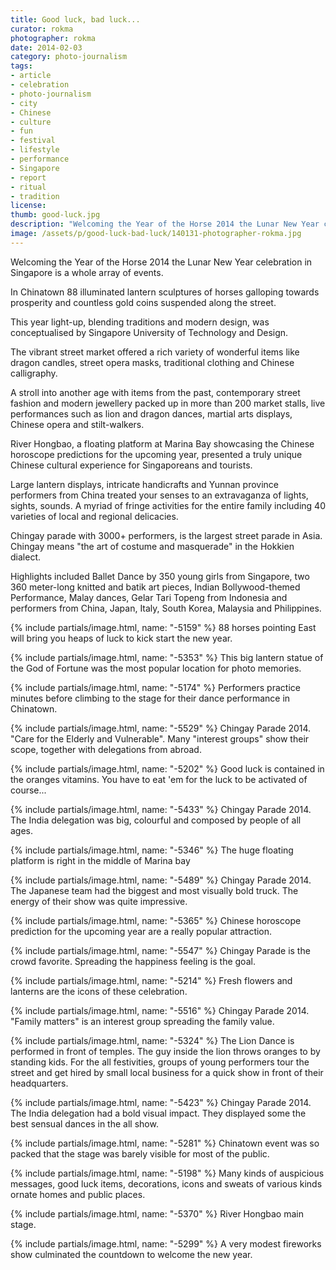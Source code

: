 ```yaml
---
title: Good luck, bad luck...
curator: rokma
photographer: rokma
date: 2014-02-03
category: photo-journalism
tags:
- article
- celebration
- photo-journalism
- city
- Chinese
- culture
- fun
- festival
- lifestyle
- performance
- Singapore
- report
- ritual
- tradition
license:
thumb: good-luck.jpg
description: "Welcoming the Year of the Horse 2014 the Lunar New Year celebration in Singapore is a whole array of events. In Chinatown 88 illuminated lantern sculptures of horses galloping towards prosperity and countless gold coins suspended along the street. This year light-up, blending traditions and modern design, was conceptualised by Singapore University of Technology and Design."
image: /assets/p/good-luck-bad-luck/140131-photographer-rokma.jpg
---
```



Welcoming the Year of the Horse 2014 the Lunar New Year celebration in Singapore is a whole array of events.

In Chinatown 88 illuminated lantern sculptures of horses galloping towards prosperity and countless gold coins suspended along the street.

This year light-up, blending traditions and modern design, was conceptualised by Singapore University of Technology and Design.

The vibrant street market offered a rich variety of wonderful items like dragon candles, street opera masks, traditional clothing and Chinese calligraphy.

A stroll into another age with items from the past, contemporary street fashion and modern jewellery packed up in more than 200 market stalls, live performances such as lion and dragon dances, martial arts displays, Chinese opera and stilt-walkers.

River Hongbao, a floating platform at Marina Bay showcasing the Chinese horoscope predictions for the upcoming year, presented a truly unique Chinese cultural experience for Singaporeans and tourists.

Large lantern displays, intricate handicrafts and Yunnan province performers from China treated your senses to an extravaganza of lights, sights, sounds. A myriad of fringe activities for the entire family including 40 varieties of local and regional delicacies.

Chingay parade with 3000+ performers, is the largest street parade in Asia. Chingay means "the art of costume and masquerade" in the Hokkien dialect.

Highlights included Ballet Dance by 350 young girls from Singapore, two 360 meter-long knitted and batik art pieces, Indian Bollywood-themed Performance, Malay dances, Gelar Tari Topeng from Indonesia and performers from China, Japan, Italy, South Korea, Malaysia and Philippines.

{% include partials/image.html, name: "-5159" %}
88 horses pointing East will bring you heaps of luck to kick start the new year.

{% include partials/image.html, name: "-5353" %}
This big lantern statue of the God of Fortune was the most popular location for photo memories.

{% include partials/image.html, name: "-5174" %}
Performers practice minutes before climbing to the stage for their dance performance in Chinatown.

{% include partials/image.html, name: "-5529" %}
Chingay Parade 2014. "Care for the Elderly and Vulnerable". Many "interest groups" show their scope, together with delegations from abroad.

{% include partials/image.html, name: "-5202" %}
Good luck is contained in the oranges vitamins. You have to eat 'em for the luck to be activated of course...

{% include partials/image.html, name: "-5433" %}
Chingay Parade 2014. The India delegation was big, colourful and composed by people of all ages.

{% include partials/image.html, name: "-5346" %}
The huge floating platform is right in the middle of Marina bay

{% include partials/image.html, name: "-5489" %}
Chingay Parade 2014. The Japanese team had the biggest and most visually bold truck. The energy of their show was quite impressive.

{% include partials/image.html, name: "-5365" %}
Chinese horoscope prediction for the upcoming year are a really popular attraction.


{% include partials/image.html, name: "-5547" %}
Chingay Parade is the crowd favorite. Spreading the happiness feeling is the goal.

{% include partials/image.html, name: "-5214" %}
Fresh flowers and lanterns are the icons of these celebration.

{% include partials/image.html, name: "-5516" %}
Chingay Parade 2014. "Family matters" is an interest group spreading the family value.

{% include partials/image.html, name: "-5324" %}
The Lion Dance is performed in front of temples. The guy inside the lion throws oranges to by standing kids. For the all festivities, groups of young performers tour the street and get hired by small local business for a quick show in front of their headquarters.

{% include partials/image.html, name: "-5423" %}
Chingay Parade 2014. The India delegation had a bold visual impact. They displayed some the best sensual dances in the all show.

{% include partials/image.html, name: "-5281" %}
Chinatown event was so packed that the stage was barely visible for most of the public.

{% include partials/image.html, name: "-5198" %}
Many kinds of auspicious messages, good luck items, decorations, icons and sweats of various kinds ornate homes and public places.

{% include partials/image.html, name: "-5370" %}
River Hongbao main stage.

{% include partials/image.html, name: "-5299" %}
A very modest fireworks show culminated the countdown to welcome the new year.
